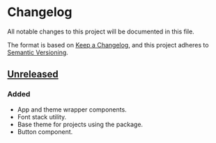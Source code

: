 # Changelog

All notable changes to this project will be documented in this file.

The format is based on [Keep a Changelog](https://keepachangelog.com), and this project adheres to [Semantic Versioning](https://semver.org).

## [Unreleased]

### Added

- App and theme wrapper components.
- Font stack utility.
- Base theme for projects using the package.
- Button component.

[unreleased]: https://github.com/visiosto/platform-gatsby
